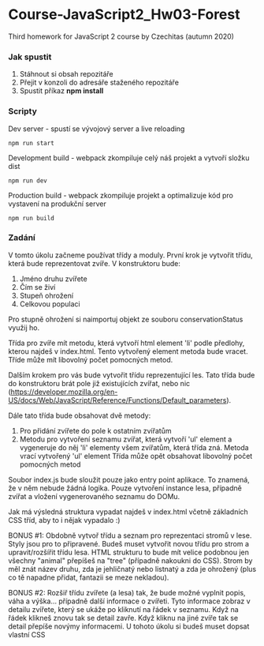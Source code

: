 # Course-JavaScript2_Hw03-Forest
Third homework for JavaScript 2 course by Czechitas (autumn 2020)


### Jak spustit

1. Stáhnout si obsah repozitáře
1. Přejit v konzoli do adresáře staženého repozitáře
1. Spustit příkaz **npm install**

### Scripty

Dev server - spustí se vývojový server a live reloading

```
npm run start
```

Development build - webpack zkompiluje celý náš projekt a vytvoří složku dist

```
npm run dev
```

Production build - webpack zkompiluje projekt a optimalizuje kód pro vystavení na produkční server

```
npm run build
```

### Zadání

V tomto úkolu začneme používat třídy a moduly. První krok je vytvořit třídu, která bude reprezentovat zvíře. V konstruktoru bude:
1. Jméno druhu zvířete
1. Čím se živí
1. Stupeň ohrožení
1. Celkovou populaci

Pro stupně ohrožení si naimportuj objekt ze souboru conservationStatus využij ho.

Třída pro zvíře mít metodu, která vytvoří html element 'li' podle předlohy, kterou najdeš v index.html. Tento vytvořený element metoda bude vracet. Tříde může mít libovolný počet pomocných metod.

Dalším krokem pro vás bude vytvořit třídu reprezentující les. Tato třída bude do konstruktoru brát pole již existujících zvířat, nebo nic 
(https://developer.mozilla.org/en-US/docs/Web/JavaScript/Reference/Functions/Default_parameters).

Dále tato třída bude obsahovat dvě metody:
1. Pro přidání zvířete do pole k ostatním zvířatům
1. Metodu pro vytvoření seznamu zvířat, která vytvoří 'ul' element a vygeneruje do něj 'li' elementy všem zvířatům, která třída zná. Metoda vrací vytvořený 'ul' element
Třída může opět obsahovat libovolný počet pomocných metod

Soubor index.js bude sloužit pouze jako entry point aplikace. To znamená, že v něm nebude žádná logika. Pouze vytvoření instance lesa, případně zvířat a vložení vygenerovaného seznamu do DOMu.

Jak má výsledná struktura vypadat najdeš v index.html včetně základních CSS tříd, aby to i nějak vypadalo :)

BONUS #1: Obdobně vytvoř třídu a seznam pro reprezentaci stromů v lese. Styly jsou pro to připravené. Budeš muset vytvořit novou třídu pro strom a upravit/rozšířit třídu lesa. HTML strukturu to bude mít velice podobnou jen všechny "animal" přepíšeš na "tree" (případně nakoukni do CSS). Strom by měl znát název druhu, zda je jehličnatý nebo listnatý a zda je ohrožený (plus co tě napadne přidat, fantazii se meze nekladou).

BONUS #2: Rozšiř třídu zvířete (a lesa) tak, že bude možné vyplnit popis, váha a výška… případně další informace o zvířeti. Tyto informace zobraz v detailu zvířete, který se ukáže po kliknutí na řádek v seznamu. Když na řádek klikneš znovu tak se detail zavře. Když kliknu na jiné zvíře tak se detail přepíše novýmy informacemi. U tohoto úkolu si budeš muset dopsat vlastní CSS
